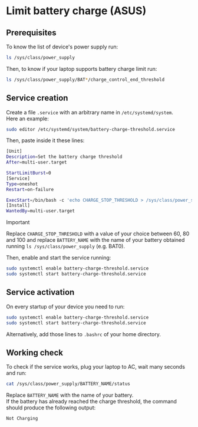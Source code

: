 # Limit battery charge (ASUS)

## Prerequisites

To know the list of device's power supply run:

```bash
ls /sys/class/power_supply
```

Then, to know if your laptop supports battery charge limit run:

```bash
ls /sys/class/power_supply/BAT*/charge_control_end_threshold
```

## Service creation

Create a file `.service` with an arbitrary name in `/etc/systemd/system`.
\
Here an example:

```bash
sudo editor /etc/systemd/system/battery-charge-threshold.service
```

Then, paste inside it these lines:

```bash
[Unit]
Description=Set the battery charge threshold
After=multi-user.target

StartLimitBurst=0
[Service]
Type=oneshot
Restart=on-failure

ExecStart=/bin/bash -c 'echo CHARGE_STOP_THRESHOLD > /sys/class/power_supply/BATTERY_NAME/charge_control_end_threshold'
[Install]
WantedBy=multi-user.target
```

> [!IMPORTANT]
>
> Replace `CHARGE_STOP_THRESHOLD` with a value of your choice between 60, 80 and 100 and replace `BATTERY_NAME` with the name of your battery obtained running `ls /sys/class/power_supply` (e.g. BAT0).

Then, enable and start the service running:

```bash
sudo systemctl enable battery-charge-threshold.service
sudo systemctl start battery-charge-threshold.service
```

## Service activation

On every startup of your device you need to run:

```bash
sudo systemctl enable battery-charge-threshold.service
sudo systemctl start battery-charge-threshold.service
```

Alternatively, add those lines to `.bashrc` of your home directory.

## Working check

To check if the service works, plug your laptop to AC, wait many seconds and run:

```bash
cat /sys/class/power_supply/BATTERY_NAME/status
```

Replace `BATTERY_NAME` with the name of your battery. 
\
If the battery has already reached the charge threshold, the command should produce the following output:

```text
Not Charging
```
